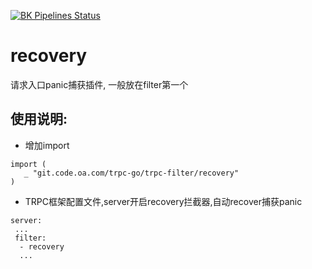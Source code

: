 [![BK Pipelines Status](https://api.bkdevops.qq.com/process/api/external/pipelines/projects/pcgtrpcproject/p-77a39cfc200a42f1ae86dd822e83700b/badge?X-DEVOPS-PROJECT-ID=pcgtrpcproject)](http://devops.oa.com/ms/process/api-html/user/builds/projects/pcgtrpcproject/pipelines/p-77a39cfc200a42f1ae86dd822e83700b/latestFinished?X-DEVOPS-PROJECT-ID=pcgtrpcproject)

# recovery 
请求入口panic捕获插件, 一般放在filter第一个

## 使用说明:

 - 增加import

````
import (
   _ "git.code.oa.com/trpc-go/trpc-filter/recovery"
)
````

 - TRPC框架配置文件,server开启recovery拦截器,自动recover捕获panic

````
server:
 ...
 filter:
  - recovery 
  ...
````

